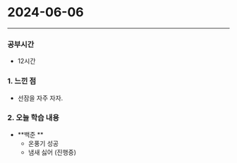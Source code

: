 # 2024-06-06



---

### 공부시간
- 12시간

### 1. 느낀 점
- 선잠을 자주 자자.

### 2. 오늘 학습 내용

- **백준 **
  - 온풍기 성공
  - 냄새 싫어 (진행중)


